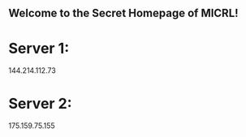 ## Welcome to the Secret Homepage of MICRL!
# Server 1:
144.214.112.73
# Server 2:
175.159.75.155







